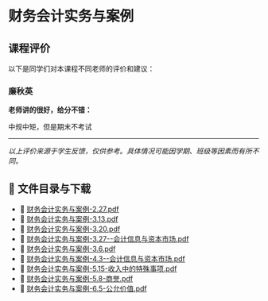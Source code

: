 # 财务会计实务与案例

## 课程评价

以下是同学们对本课程不同老师的评价和建议：

### 廉秋英

**老师讲的很好，给分不错：**

中规中矩，但是期末不考试

---

*以上评价来源于学生反馈，仅供参考。具体情况可能因学期、班级等因素而有所不同。*
## 📄 文件目录与下载

- 📄 [财务会计实务与案例-2.27.pdf](%E8%B4%A2%E5%8A%A1%E4%BC%9A%E8%AE%A1%E5%AE%9E%E5%8A%A1%E4%B8%8E%E6%A1%88%E4%BE%8B-2.27.pdf)
- 📄 [财务会计实务与案例-3.13.pdf](%E8%B4%A2%E5%8A%A1%E4%BC%9A%E8%AE%A1%E5%AE%9E%E5%8A%A1%E4%B8%8E%E6%A1%88%E4%BE%8B-3.13.pdf)
- 📄 [财务会计实务与案例-3.20.pdf](%E8%B4%A2%E5%8A%A1%E4%BC%9A%E8%AE%A1%E5%AE%9E%E5%8A%A1%E4%B8%8E%E6%A1%88%E4%BE%8B-3.20.pdf)
- 📄 [财务会计实务与案例-3.27--会计信息与资本市场.pdf](%E8%B4%A2%E5%8A%A1%E4%BC%9A%E8%AE%A1%E5%AE%9E%E5%8A%A1%E4%B8%8E%E6%A1%88%E4%BE%8B-3.27--%E4%BC%9A%E8%AE%A1%E4%BF%A1%E6%81%AF%E4%B8%8E%E8%B5%84%E6%9C%AC%E5%B8%82%E5%9C%BA.pdf)
- 📄 [财务会计实务与案例-3.6.pdf](%E8%B4%A2%E5%8A%A1%E4%BC%9A%E8%AE%A1%E5%AE%9E%E5%8A%A1%E4%B8%8E%E6%A1%88%E4%BE%8B-3.6.pdf)
- 📄 [财务会计实务与案例-4.3--会计信息与资本市场.pdf](%E8%B4%A2%E5%8A%A1%E4%BC%9A%E8%AE%A1%E5%AE%9E%E5%8A%A1%E4%B8%8E%E6%A1%88%E4%BE%8B-4.3--%E4%BC%9A%E8%AE%A1%E4%BF%A1%E6%81%AF%E4%B8%8E%E8%B5%84%E6%9C%AC%E5%B8%82%E5%9C%BA.pdf)
- 📄 [财务会计实务与案例-5.15-收入中的特殊事项.pdf](%E8%B4%A2%E5%8A%A1%E4%BC%9A%E8%AE%A1%E5%AE%9E%E5%8A%A1%E4%B8%8E%E6%A1%88%E4%BE%8B-5.15-%E6%94%B6%E5%85%A5%E4%B8%AD%E7%9A%84%E7%89%B9%E6%AE%8A%E4%BA%8B%E9%A1%B9.pdf)
- 📄 [财务会计实务与案例-5.8-商誉.pdf](%E8%B4%A2%E5%8A%A1%E4%BC%9A%E8%AE%A1%E5%AE%9E%E5%8A%A1%E4%B8%8E%E6%A1%88%E4%BE%8B-5.8-%E5%95%86%E8%AA%89.pdf)
- 📄 [财务会计实务与案例-6.5-公允价值.pdf](%E8%B4%A2%E5%8A%A1%E4%BC%9A%E8%AE%A1%E5%AE%9E%E5%8A%A1%E4%B8%8E%E6%A1%88%E4%BE%8B-6.5-%E5%85%AC%E5%85%81%E4%BB%B7%E5%80%BC.pdf)
